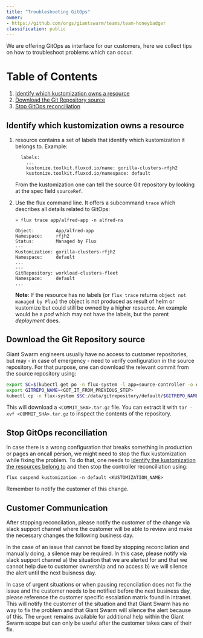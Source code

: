 ```yaml
---
title: "Troubleshooting GitOps"
owner:
- https://github.com/orgs/giantswarm/teams/team-honeybadger
classification: public
---
```


We are offering GitOps as interface for our customers, here we collect tips on how to troubleshoot problems which can occur.

# Table of Contents
1. [Identify which kustomization owns a resource](#identify-which-kustomization-owns-a-resource)
2. [Download the Git Repository source](#download-the-git-repository-source)
3. [Stop GitOps reconciliation](#stop-gitops-reconciliation)


## Identify which kustomization owns a resource

1. resource contains a set of labels that identify which kustomization it belongs to. Example:

    ```
      labels:
        ...
        kustomize.toolkit.fluxcd.io/name: gorilla-clusters-rfjh2
        kustomize.toolkit.fluxcd.io/namespace: default
    ```

    From the kustomization one can tell the source Git repository by looking at the spec field `sourceRef`.

2. Use the flux command line. It offers a subcommand `trace` which describes all details related to GitOps:

    ```
    » flux trace app/alfred-app -n alfred-ns

    Object:        App/alfred-app
    Namespace:     rfjh2
    Status:        Managed by Flux
    ---
    Kustomization: gorilla-clusters-rfjh2
    Namespace:     default
    ...
    ---
    GitRepository: workload-clusters-fleet
    Namespace:     default
    ...
    ```

    __Note__: If the resource has no labels (or `flux trace` returns `object not managed by Flux`) the object is not produced as result of helm or kustomize but could still be owned by a higher resource. An example would be a *pod* which may not have the labels, but the parent *deployment* does.

## Download the Git Repository source

Giant Swarm engineers usually have no access to customer repositories, but may - in case of emergency - need to verify configuration in the source repository. For that purpose, one can download the relevant commit from the source repository using:

```sh
export SC=$(kubectl get po -n flux-system -l app=source-controller -o custom-columns=NAME:.metadata.name --no-headers)
export GITREPO_NAME=<GOT_IT_FROM_PREVIOUS_STEP>
kubectl cp -n flux-system $SC:/data/gitrepository/default/$GITREPO_NAME/ .
```

This will download a `<COMMIT_SHA>.tar.gz` file. You can extract it with `tar -xvf <COMMIT_SHA>.tar.gz` to inspect the contents of the repository.

## Stop GitOps reconciliation

In case there is a wrong configuration that breaks something in production or pages an oncall person, we might need to stop the flux kustomization while fixing the problem. To do that, one needs to [identify the kustomization the resources belong to](#identify-which-kustomization-owns-a-resource) and then stop the controller reconciliation using:

```
flux suspend kustomization -n default <KUSTOMIZATION_NAME>
```

Remember to notify the customer of this change.

## Customer Communication

After stopping reconcilation, please notify the customer of the change via slack support channel where the customer will be able to review and make the necessary changes the following business day.

In the case of an issue that cannot be fixed by stopping reconcilation and manually doing, a silence may be required. In this case, please notify via slack support channel a) the situation that we are alerted for and that we cannot help due to customer ownership and no access b) we will silence the alert until the next buisness day.

In case of urgent situations or when pausing reconcilation does not fix the issue and the customer needs to be notified before the next business day, please reference the customer specific escalation matrix found in intranet. This will notify the customer of the situation and that Giant Swarm has no way to fix the problem and that Giant Swarm will silence the alert because of this. The `urgent` remains available for additional help within the Giant Swarm scope but can only be useful after the customer takes care of their fix.
